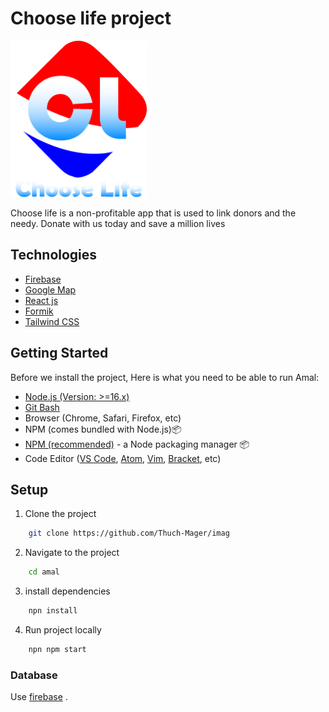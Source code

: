 

# Choose life project

<img src='./src/assets/images/logo.png' alt='' height='250px' />
  <p align="cente">
Choose life is a non-profitable app that is used to link donors and the needy. Donate with us today and save a million lives
  </p>
  

## Technologies

- [Firebase](https://firebase.google.com/)
- [Google Map](https://maps.google.com/)
- [React js](https://https://legacy.reactjs.org/)
- [Formik](https://formik.org/)
- [Tailwind CSS](https://tailwindcss.com/)

## Getting Started

Before we install the project, Here is what you need to be able to run Amal:

- [Node.js (Version: >=16.x)](https://nodejs.org/en/download/)
- [Git Bash](https://git-scm.com/downloads)
- Browser (Chrome, Safari, Firefox, etc)
- NPM (comes bundled with Node.js)📦
- [NPM (recommended)](https://npm.com/getting-started/install) - a Node packaging manager 📦
- Code Editor ([VS Code](https://code.visualstudio.com/download), [Atom](https://flight-manual.atom.io/getting-started/sections/installing-atom/), [Vim](https://www.vim.org/download.php), [Bracket](http://brackets.io/), etc)

## Setup

1. Clone the project

```bash
    git clone https://github.com/Thuch-Mager/imag
```

2. Navigate to the project

```bash
    cd amal
```

3. install dependencies

```bash
    npn install
```
4. Run project locally
  ```bash
      npn npm start
  ```

### Database

Use [firebase](https://firebase.google.com/) .


